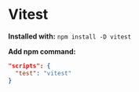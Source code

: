 # Vitest

**Installed with:**
`npm install -D vitest`

**Add npm command:**
```JSON
"scripts": {
  "test": "vitest"
}
```